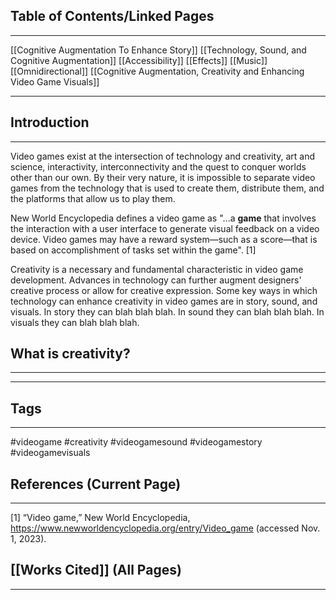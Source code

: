 ## Table of Contents/Linked Pages
____

[[Cognitive Augmentation To Enhance Story]]
[[Technology, Sound, and Cognitive Augmentation]]
	[[Accessibility]]
	[[Effects]]
	[[Music]]
	[[Omnidirectional]]
[[Cognitive Augmentation, Creativity and Enhancing Video Game Visuals]]

____
## Introduction
___

Video games exist at the intersection of technology and creativity, art and science, interactivity, interconnectivity and the quest to conquer worlds other than our own. By their very nature, it is impossible to separate video games from the technology that is used to create them, distribute them, and the platforms that allow us to play them.

New World Encyclopedia defines a video game as "...a **game** that involves the interaction with a user interface to generate visual feedback on a video device. Video games may have a reward system—such as a score—that is based on accomplishment of tasks set within the game". [1] 


Creativity is a necessary and fundamental characteristic in video game development. Advances in technology can further augment designers' creative process or allow for creative expression. Some key ways in which technology can enhance creativity in video games are in story, sound, and visuals. In story they can blah blah blah. In sound they can blah blah blah. In visuals they can blah blah blah. 

## What is creativity?
___



--- 


## Tags
_____
#videogame #creativity #videogamesound #videogamestory #videogamevisuals 

## References (Current Page)
____
[1] “Video game,” New World Encyclopedia, https://www.newworldencyclopedia.org/entry/Video_game (accessed Nov. 1, 2023).

## [[Works Cited]] (All Pages)
_______________________________________________
